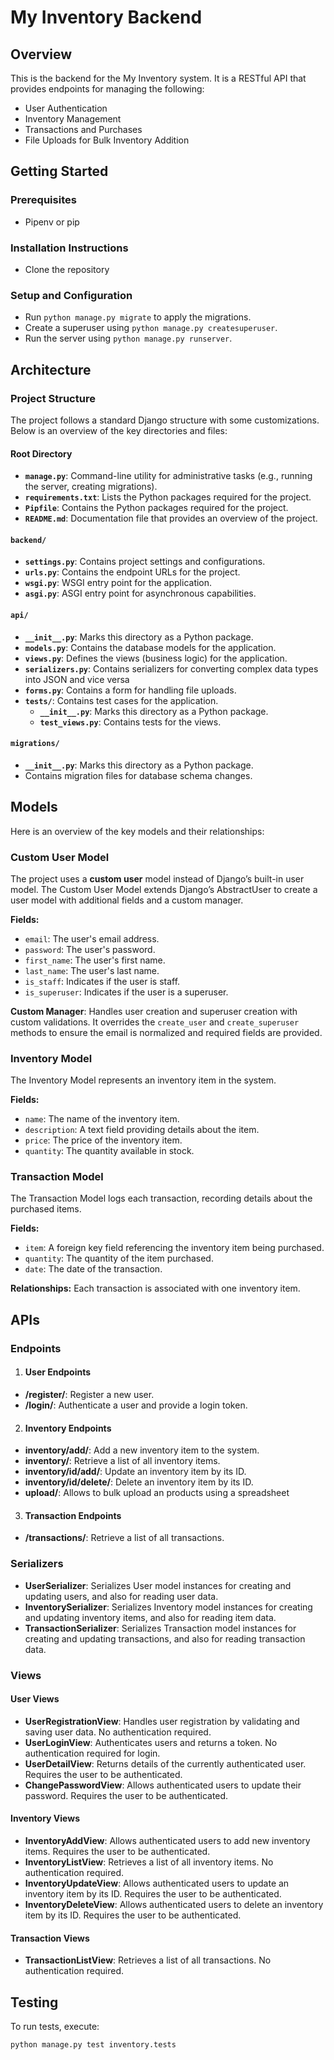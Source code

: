 # My Inventory Backend

## Overview
This is the backend for the My Inventory system. It is a RESTful API that provides endpoints for managing the following:
- User Authentication
- Inventory Management
- Transactions and Purchases
- File Uploads for Bulk Inventory Addition

## Getting Started
### Prerequisites
- Pipenv or pip

### Installation Instructions
- Clone the repository

### Setup and Configuration
- Run ``` python manage.py migrate ``` to apply the migrations.
- Create a superuser using ``` python manage.py createsuperuser ```.
- Run the server using ``` python manage.py runserver ```.

## Architecture

### Project Structure

The project follows a standard Django structure with some customizations. Below is an overview of the key directories and files:

#### Root Directory
- **`manage.py`**: Command-line utility for administrative tasks (e.g., running the server, creating migrations).
- **`requirements.txt`**: Lists the Python packages required for the project.
- **`Pipfile`**: Contains the Python packages required for the project.
- **`README.md`**: Documentation file that provides an overview of the project.

#### `backend/`
- **`settings.py`**: Contains project settings and configurations.
- **`urls.py`**: Contains the endpoint URLs for the project.
- **`wsgi.py`**: WSGI entry point for the application.
- **`asgi.py`**: ASGI entry point for asynchronous capabilities.

#### `api/`
- **`__init__.py`**: Marks this directory as a Python package.
- **`models.py`**: Contains the database models for the application.
- **`views.py`**: Defines the views (business logic) for the application.
- **`serializers.py`**: Contains serializers for converting complex data types into JSON and vice versa 
- **`forms.py`**: Contains a form for handling file uploads.
- **`tests/`**: Contains test cases for the application.
  - **`__init__.py`**: Marks this directory as a Python package.
  - **`test_views.py`**: Contains tests for the views.

#### `migrations/`
- **`__init__.py`**: Marks this directory as a Python package.
- Contains migration files for database schema changes.

## Models
Here is an overview of the key models and their relationships:

### Custom User Model
The project uses a **custom user** model instead of Django’s built-in user model. The Custom User Model extends Django’s AbstractUser to create a user model with additional fields and a custom manager.

**Fields:**
- `email`: The user's email address.
- `password`: The user's password.
- `first_name`: The user's first name.
- `last_name`: The user's last name.
- `is_staff`: Indicates if the user is staff.
- `is_superuser`: Indicates if the user is a superuser.

**Custom Manager**: Handles user creation and superuser creation with custom validations. It overrides the `create_user` and `create_superuser` methods to ensure the email is normalized and required fields are provided.

### Inventory Model
The Inventory Model represents an inventory item in the system.

**Fields:**
- `name`: The name of the inventory item.
- `description`: A text field providing details about the item.
- `price`: The price of the inventory item.
- `quantity`: The quantity available in stock.

### Transaction Model
The Transaction Model logs each transaction, recording details about the purchased items.

**Fields:**
- `item`: A foreign key field referencing the inventory item being purchased.
- `quantity`: The quantity of the item purchased.
- `date`: The date of the transaction.

**Relationships:**
Each transaction is associated with one inventory item.

## APIs

### Endpoints
1. #### User Endpoints
- **/register/**: Register a new user.
- **/login/**: Authenticate a user and provide a login token.

2. #### Inventory Endpoints
- **inventory/add/**: Add a new inventory item to the system.
- **inventory/**: Retrieve a list of all inventory items.
- **inventory/id/add/**: Update an inventory item by its ID.
- **inventory/id/delete/**: Delete an inventory item by its ID.
- **upload/**: Allows to bulk upload an products using a spreadsheet
3. #### Transaction Endpoints
- **/transactions/**: Retrieve a list of all transactions.

### Serializers
- **UserSerializer**: Serializes User model instances for creating and updating users, and also for reading user data.
- **InventorySerializer**: Serializes Inventory model instances for creating and updating inventory items, and also for reading item data.
- **TransactionSerializer**: Serializes Transaction model instances for creating and updating transactions, and also for reading transaction data.

### Views
#### User Views
- **UserRegistrationView**: Handles user registration by validating and saving user data. No authentication required.
- **UserLoginView**: Authenticates users and returns a token. No authentication required for login.
- **UserDetailView**: Returns details of the currently authenticated user. Requires the user to be authenticated.
- **ChangePasswordView**: Allows authenticated users to update their password. Requires the user to be authenticated.

#### Inventory Views
- **InventoryAddView**: Allows authenticated users to add new inventory items. Requires the user to be authenticated.
- **InventoryListView**: Retrieves a list of all inventory items. No authentication required.
- **InventoryUpdateView**: Allows authenticated users to update an inventory item by its ID. Requires the user to be authenticated.
- **InventoryDeleteView**: Allows authenticated users to delete an inventory item by its ID. Requires the user to be authenticated.

#### Transaction Views
- **TransactionListView**: Retrieves a list of all transactions. No authentication required.

## Testing
To run tests, execute:
```bash
python manage.py test inventory.tests
